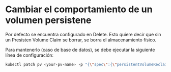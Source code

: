 # Cambiar el comportamiento de un volumen persistene

Por defecto se encuentra configurado en Delete. Esto quiere decir que sin un Presisten Volume Claim se borrar, se borra el almacenamiento físico.

Para mantenerlo (caso de base de datos), se debe ejecutar la siguiente línea de configuración:

```sh
kubectl patch pv <your-pv-name> -p "{\"spec\":{\"persistentVolumeReclaimPolicy\":\"Retain\"}}"
```
